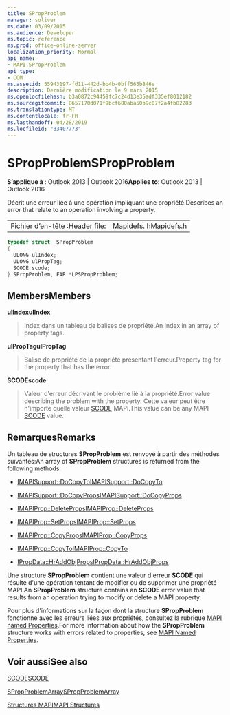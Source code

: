 ```yaml
---
title: SPropProblem
manager: soliver
ms.date: 03/09/2015
ms.audience: Developer
ms.topic: reference
ms.prod: office-online-server
localization_priority: Normal
api_name:
- MAPI.SPropProblem
api_type:
- COM
ms.assetid: 55943197-fd11-442d-bb4b-0bff565b846e
description: Dernière modification le 9 mars 2015
ms.openlocfilehash: b3a0872c94459fc7c24d13e35adf335ef8012182
ms.sourcegitcommit: 8657170d071f9bcf680aba50b9c07f2a4fb82283
ms.translationtype: MT
ms.contentlocale: fr-FR
ms.lasthandoff: 04/28/2019
ms.locfileid: "33407773"
---
```

# <a name="spropproblem"></a><span data-ttu-id="54f9d-103">SPropProblem</span><span class="sxs-lookup"><span data-stu-id="54f9d-103">SPropProblem</span></span>

  
  
<span data-ttu-id="54f9d-104">**S’applique à** : Outlook 2013 | Outlook 2016</span><span class="sxs-lookup"><span data-stu-id="54f9d-104">**Applies to**: Outlook 2013 | Outlook 2016</span></span> 
  
<span data-ttu-id="54f9d-105">Décrit une erreur liée à une opération impliquant une propriété.</span><span class="sxs-lookup"><span data-stu-id="54f9d-105">Describes an error that relate to an operation involving a property.</span></span>
  
|||
|:-----|:-----|
|<span data-ttu-id="54f9d-106">Fichier d’en-tête :</span><span class="sxs-lookup"><span data-stu-id="54f9d-106">Header file:</span></span>  <br/> |<span data-ttu-id="54f9d-107">Mapidefs. h</span><span class="sxs-lookup"><span data-stu-id="54f9d-107">Mapidefs.h</span></span>  <br/> |
   
```cpp
typedef struct _SPropProblem
{
  ULONG ulIndex;
  ULONG ulPropTag;
  SCODE scode;
} SPropProblem, FAR *LPSPropProblem;

```

## <a name="members"></a><span data-ttu-id="54f9d-108">Members</span><span class="sxs-lookup"><span data-stu-id="54f9d-108">Members</span></span>

 <span data-ttu-id="54f9d-109">**ulIndex**</span><span class="sxs-lookup"><span data-stu-id="54f9d-109">**ulIndex**</span></span>
  
> <span data-ttu-id="54f9d-110">Index dans un tableau de balises de propriété.</span><span class="sxs-lookup"><span data-stu-id="54f9d-110">An index in an array of property tags.</span></span>
    
 <span data-ttu-id="54f9d-111">**ulPropTag**</span><span class="sxs-lookup"><span data-stu-id="54f9d-111">**ulPropTag**</span></span>
  
> <span data-ttu-id="54f9d-112">Balise de propriété de la propriété présentant l'erreur.</span><span class="sxs-lookup"><span data-stu-id="54f9d-112">Property tag for the property that has the error.</span></span>
    
 <span data-ttu-id="54f9d-113">**SCODE**</span><span class="sxs-lookup"><span data-stu-id="54f9d-113">**scode**</span></span>
  
> <span data-ttu-id="54f9d-114">Valeur d'erreur décrivant le problème lié à la propriété.</span><span class="sxs-lookup"><span data-stu-id="54f9d-114">Error value describing the problem with the property.</span></span> <span data-ttu-id="54f9d-115">Cette valeur peut être n'importe quelle valeur [SCODE](scode.md) MAPI.</span><span class="sxs-lookup"><span data-stu-id="54f9d-115">This value can be any MAPI [SCODE](scode.md) value.</span></span> 
    
## <a name="remarks"></a><span data-ttu-id="54f9d-116">Remarques</span><span class="sxs-lookup"><span data-stu-id="54f9d-116">Remarks</span></span>

<span data-ttu-id="54f9d-117">Un tableau de structures **SPropProblem** est renvoyé à partir des méthodes suivantes:</span><span class="sxs-lookup"><span data-stu-id="54f9d-117">An array of **SPropProblem** structures is returned from the following methods:</span></span> 
  
- [<span data-ttu-id="54f9d-118">IMAPISupport::DoCopyTo</span><span class="sxs-lookup"><span data-stu-id="54f9d-118">IMAPISupport::DoCopyTo</span></span>](imapisupport-docopyto.md)
    
- [<span data-ttu-id="54f9d-119">IMAPISupport::DoCopyProps</span><span class="sxs-lookup"><span data-stu-id="54f9d-119">IMAPISupport::DoCopyProps</span></span>](imapisupport-docopyprops.md)
    
- [<span data-ttu-id="54f9d-120">IMAPIProp::DeleteProps</span><span class="sxs-lookup"><span data-stu-id="54f9d-120">IMAPIProp::DeleteProps</span></span>](imapiprop-deleteprops.md)
    
- [<span data-ttu-id="54f9d-121">IMAPIProp::SetProps</span><span class="sxs-lookup"><span data-stu-id="54f9d-121">IMAPIProp::SetProps</span></span>](imapiprop-setprops.md)
    
- [<span data-ttu-id="54f9d-122">IMAPIProp::CopyProps</span><span class="sxs-lookup"><span data-stu-id="54f9d-122">IMAPIProp::CopyProps</span></span>](imapiprop-copyprops.md)
    
- [<span data-ttu-id="54f9d-123">IMAPIProp::CopyTo</span><span class="sxs-lookup"><span data-stu-id="54f9d-123">IMAPIProp::CopyTo</span></span>](imapiprop-copyto.md)
    
- [<span data-ttu-id="54f9d-124">IPropData::HrAddObjProps</span><span class="sxs-lookup"><span data-stu-id="54f9d-124">IPropData::HrAddObjProps</span></span>](ipropdata-hraddobjprops.md)
    
<span data-ttu-id="54f9d-125">Une structure **SPropProblem** contient une valeur d'erreur **SCODE** qui résulte d'une opération tentant de modifier ou de supprimer une propriété MAPI.</span><span class="sxs-lookup"><span data-stu-id="54f9d-125">An **SPropProblem** structure contains an **SCODE** error value that results from an operation trying to modify or delete a MAPI property.</span></span> 
  
<span data-ttu-id="54f9d-126">Pour plus d'informations sur la façon dont la structure **SPropProblem** fonctionne avec les erreurs liées aux propriétés, consultez la rubrique [MAPI named Properties](mapi-named-properties.md).</span><span class="sxs-lookup"><span data-stu-id="54f9d-126">For more information about how the **SPropProblem** structure works with errors related to properties, see [MAPI Named Properties](mapi-named-properties.md).</span></span> 
  
## <a name="see-also"></a><span data-ttu-id="54f9d-127">Voir aussi</span><span class="sxs-lookup"><span data-stu-id="54f9d-127">See also</span></span>



[<span data-ttu-id="54f9d-128">SCODE</span><span class="sxs-lookup"><span data-stu-id="54f9d-128">SCODE</span></span>](scode.md)
  
[<span data-ttu-id="54f9d-129">SPropProblemArray</span><span class="sxs-lookup"><span data-stu-id="54f9d-129">SPropProblemArray</span></span>](spropproblemarray.md)


[<span data-ttu-id="54f9d-130">Structures MAPI</span><span class="sxs-lookup"><span data-stu-id="54f9d-130">MAPI Structures</span></span>](mapi-structures.md)

